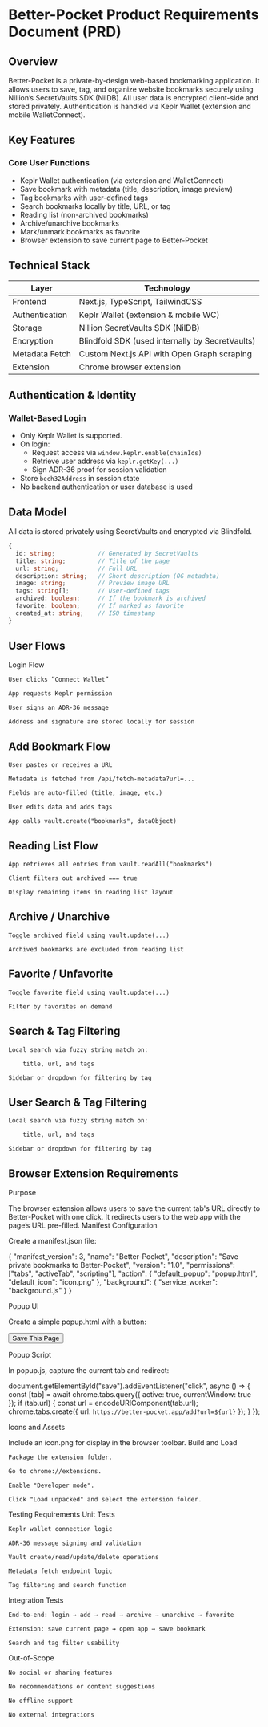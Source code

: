 # Better-Pocket Product Requirements Document (PRD)

## Overview

Better-Pocket is a private-by-design web-based bookmarking application. It allows users to save, tag, and organize website bookmarks securely using Nillion’s SecretVaults SDK (NilDB). All user data is encrypted client-side and stored privately. Authentication is handled via Keplr Wallet (extension and mobile WalletConnect).

## Key Features

### Core User Functions

- Keplr Wallet authentication (via extension and WalletConnect)
- Save bookmark with metadata (title, description, image preview)
- Tag bookmarks with user-defined tags
- Search bookmarks locally by title, URL, or tag
- Reading list (non-archived bookmarks)
- Archive/unarchive bookmarks
- Mark/unmark bookmarks as favorite
- Browser extension to save current page to Better-Pocket

## Technical Stack

| Layer         | Technology                                      |
|---------------|--------------------------------------------------|
| Frontend      | Next.js, TypeScript, TailwindCSS                |
| Authentication| Keplr Wallet (extension & mobile WC)            |
| Storage       | Nillion SecretVaults SDK (NilDB)                |
| Encryption    | Blindfold SDK (used internally by SecretVaults) |
| Metadata Fetch| Custom Next.js API with Open Graph scraping     |
| Extension     | Chrome browser extension                        |

## Authentication & Identity

### Wallet-Based Login

- Only Keplr Wallet is supported.
- On login:
  - Request access via `window.keplr.enable(chainIds)`
  - Retrieve user address via `keplr.getKey(...)`
  - Sign ADR-36 proof for session validation
- Store `bech32Address` in session state
- No backend authentication or user database is used

## Data Model

All data is stored privately using SecretVaults and encrypted via Blindfold.

```ts
{
  id: string;            // Generated by SecretVaults
  title: string;         // Title of the page
  url: string;           // Full URL
  description: string;   // Short description (OG metadata)
  image: string;         // Preview image URL
  tags: string[];        // User-defined tags
  archived: boolean;     // If the bookmark is archived
  favorite: boolean;     // If marked as favorite
  created_at: string;    // ISO timestamp
}

````

## User Flows
Login Flow

    User clicks “Connect Wallet”

    App requests Keplr permission

    User signs an ADR-36 message

    Address and signature are stored locally for session

## Add Bookmark Flow

    User pastes or receives a URL

    Metadata is fetched from /api/fetch-metadata?url=...

    Fields are auto-filled (title, image, etc.)

    User edits data and adds tags

    App calls vault.create("bookmarks", dataObject)

## Reading List Flow

    App retrieves all entries from vault.readAll("bookmarks")

    Client filters out archived === true

    Display remaining items in reading list layout

## Archive / Unarchive

    Toggle archived field using vault.update(...)

    Archived bookmarks are excluded from reading list

## Favorite / Unfavorite

    Toggle favorite field using vault.update(...)

    Filter by favorites on demand

## Search & Tag Filtering

    Local search via fuzzy string match on:

        title, url, and tags

    Sidebar or dropdown for filtering by tag

## User Search & Tag Filtering

    Local search via fuzzy string match on:

        title, url, and tags

    Sidebar or dropdown for filtering by tag

## Browser Extension Requirements
Purpose

The browser extension allows users to save the current tab's URL directly to Better-Pocket with one click. It redirects users to the web app with the page’s URL pre-filled.
Manifest Configuration

Create a manifest.json file:

{
  "manifest_version": 3,
  "name": "Better-Pocket",
  "description": "Save private bookmarks to Better-Pocket",
  "version": "1.0",
  "permissions": ["tabs", "activeTab", "scripting"],
  "action": {
    "default_popup": "popup.html",
    "default_icon": "icon.png"
  },
  "background": {
    "service_worker": "background.js"
  }
}

Popup UI

Create a simple popup.html with a button:

<!DOCTYPE html>
<html>
  <head>
    <title>Save to Better-Pocket</title>
    <script src="popup.js"></script>
  </head>
  <body>
    <button id="save">Save This Page</button>
  </body>
</html>

Popup Script

In popup.js, capture the current tab and redirect:

document.getElementById("save").addEventListener("click", async () => {
  const [tab] = await chrome.tabs.query({ active: true, currentWindow: true });
  if (tab.url) {
    const url = encodeURIComponent(tab.url);
    chrome.tabs.create({ url: `https://better-pocket.app/add?url=${url}` });
  }
});

Icons and Assets

Include an icon.png for display in the browser toolbar.
Build and Load

    Package the extension folder.

    Go to chrome://extensions.

    Enable "Developer mode".

    Click "Load unpacked" and select the extension folder.

Testing Requirements
Unit Tests

    Keplr wallet connection logic

    ADR-36 message signing and validation

    Vault create/read/update/delete operations

    Metadata fetch endpoint logic

    Tag filtering and search function

Integration Tests

    End-to-end: login → add → read → archive → unarchive → favorite

    Extension: save current page → open app → save bookmark

    Search and tag filter usability

Out-of-Scope

    No social or sharing features

    No recommendations or content suggestions

    No offline support

    No external integrations
